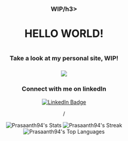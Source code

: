 <div align="center">

<h3>WIP/h3>
  <h1>HELLO WORLD!<h1>
<h3>Take a look at my personal site, WIP!<h3>
  <a href="https://portfolio-f4j0uel2k-prasaanth94s-projects.vercel.app/#"><img src=" https://img.shields.io/badge/%27for%20the%20badge%27%20style-20B2AA?style=for-the-badge alt="Portfolio"/><a></a>
<h3>Connect with me on linkedIn</h3>
<a href="https://linkedin.com/in/m-prasaanth"> <img src="https://img.shields.io/badge/LinkedIn-blue?style=for-the-badge&logo=linkedin&logoColor=white" alt="LinkedIn Badge"/></a>


/<div>

![Prasaanth94's Stats](https://github-readme-stats.vercel.app/api?username=Prasaanth94&theme=vue-dark&show_icons=true&hide_border=true&count_private=true)
![Prasaanth94's Streak](https://github-readme-streak-stats.herokuapp.com/?user=Prasaanth94&theme=vue-dark&hide_border=true)
![Prasaanth94's Top Languages](https://github-readme-stats.vercel.app/api/top-langs/?username=Prasaanth94&theme=vue-dark&show_icons=true&hide_border=true&layout=compact)
